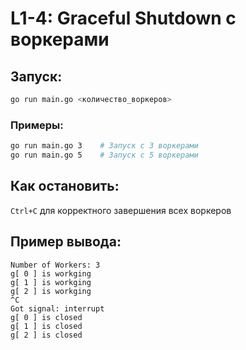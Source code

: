 # L1-4: Graceful Shutdown с воркерами

## Запуск:
```bash
go run main.go <количество_воркеров>
```

### Примеры:
```bash
go run main.go 3    # Запуск с 3 воркерами
go run main.go 5    # Запуск с 5 воркерами
```

## Как остановить:
`Ctrl+C` для корректного завершения всех воркеров

## Пример вывода:
```
Number of Workers: 3
g[ 0 ] is workging
g[ 1 ] is workging
g[ 2 ] is workging
^C
Got signal: interrupt
g[ 0 ] is closed
g[ 1 ] is closed
g[ 2 ] is closed
```